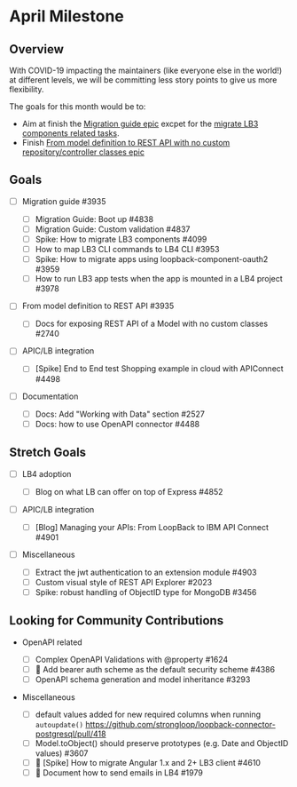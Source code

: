 # April Milestone

## Overview

With COVID-19 impacting the maintainers (like everyone else in the world!) at
different levels, we will be committing less story points to give us more
flexibility.

The goals for this month would be to:

- Aim at finish the
  [Migration guide epic](https://github.com/strongloop/loopback-next/issues/3935)
  excpet for the
  [migrate LB3 components related tasks](https://github.com/strongloop/loopback-next/issues/3955).
- Finish
  [From model definition to REST API with no custom repository/controller classes epic](https://github.com/strongloop/loopback-next/issues/3935)

## Goals

- [ ] Migration guide #3935

  - [ ] Migration Guide: Boot up #4838
  - [ ] Migration Guide: Custom validation #4837
  - [ ] Spike: How to migrate LB3 components #4099
  - [ ] How to map LB3 CLI commands to LB4 CLI #3953
  - [ ] Spike: How to migrate apps using loopback-component-oauth2 #3959
  - [ ] How to run LB3 app tests when the app is mounted in a LB4 project #3978

- [ ] From model definition to REST API #3935

  - [ ] Docs for exposing REST API of a Model with no custom classes #2740

- [ ] APIC/LB integration

  - [ ] [Spike] End to End test Shopping example in cloud with APIConnect #4498

- [ ] Documentation

  - [ ] Docs: Add "Working with Data" section #2527
  - [ ] Docs: how to use OpenAPI connector #4488

## Stretch Goals

- [ ] LB4 adoption

  - [ ] Blog on what LB can offer on top of Express #4852

- [ ] APIC/LB integration

  - [ ] [Blog] Managing your APIs: From LoopBack to IBM API Connect #4901

- [ ] Miscellaneous
  - [ ] Extract the jwt authentication to an extension module #4903
  - [ ] Custom visual style of REST API Explorer #2023
  - [ ] Spike: robust handling of ObjectID type for MongoDB #3456

## Looking for Community Contributions

- OpenAPI related

  - [ ] Complex OpenAPI Validations with @property #1624
  - [ ] :running: Add bearer auth scheme as the default security scheme #4386
  - [ ] OpenAPI schema generation and model inheritance #3293

- Miscellaneous
  - [ ] default values added for new required columns when running
        `autoupdate()`
        https://github.com/strongloop/loopback-connector-postgresql/pull/418
  - [ ] Model.toObject() should preserve prototypes (e.g. Date and ObjectID
        values) #3607
  - [ ] :running: [Spike] How to migrate Angular 1.x and 2+ LB3 client #4610
  - [ ] :running: Document how to send emails in LB4 #1979
